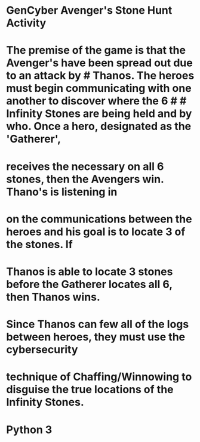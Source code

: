 # GenCyber Avenger's Stone Hunt Activity
# The premise of the game is that the Avenger's have been spread out due to an attack by # Thanos. The heroes must begin communicating with one another to discover where the 6 # # Infinity Stones are being held and by who. Once a hero, designated as the 'Gatherer',
# receives the necessary on all 6 stones, then the Avengers win. Thano's is listening in
# on the communications between the heroes and his goal is to locate 3 of the stones. If
# Thanos is able to locate 3 stones before the Gatherer locates all 6, then Thanos wins.
# Since Thanos can few all of the logs between heroes, they must use the cybersecurity   
# technique of Chaffing/Winnowing to disguise the true locations of the Infinity Stones.

# Python 3
